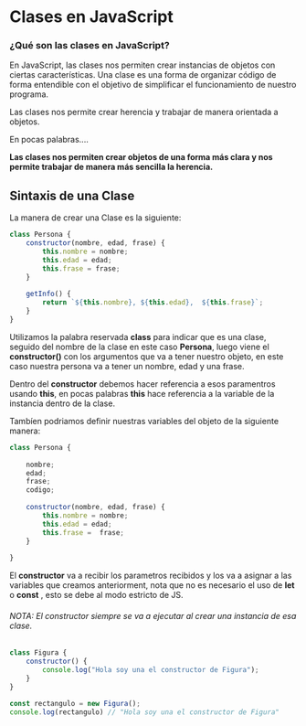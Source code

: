 # Clases en JavaScript

### ¿Qué son las clases en JavaScript?

En JavaScript, las clases nos permiten crear instancias de objetos con ciertas características. Una clase es una forma de organizar código de forma entendible con el objetivo de simplificar el funcionamiento de nuestro programa. 

Las clases nos permite crear herencia y trabajar de manera orientada a objetos.


En pocas palabras.... 

**Las clases nos permiten crear objetos de una forma más clara y nos permite trabajar de manera más sencilla la herencia.**

## Sintaxis de una Clase

La manera de crear una Clase es la siguiente: 

```javascript
class Persona {
	constructor(nombre, edad, frase) {
		this.nombre = nombre;
		this.edad = edad;
		this.frase = frase;
	}
	
	getInfo() {
		return `${this.nombre}, ${this.edad},  ${this.frase}`;
	}
}
```

Utilizamos la palabra reservada **class** para indicar que es una clase, seguido del nombre de la clase en este caso **Persona**, luego viene el **constructor()** con los argumentos que va a tener nuestro objeto, en este caso nuestra persona va a tener un nombre, edad y una frase.

Dentro del **constructor** debemos hacer referencia a esos paramentros usando **this**, en pocas palabras **this** hace referencia a la variable de la instancia dentro de la clase.

Tambíen podriamos definir nuestras variables del objeto de la siguiente manera: 

```javascript
class Persona {
	
	nombre;
	edad;
	frase;
	codigo;
	
	constructor(nombre, edad, frase) {
		this.nombre = nombre;
		this.edad = edad;
		this.frase =  frase;
	}
	
}
```

El **constructor** va a recibir los parametros recibidos y los va a asignar a las variables que creamos anteriorment, nota que no es necesario el uso de **let** o **const** , esto se debe al modo estricto de JS.

###### NOTA: El constructor siempre se va a ejecutar al crear una instancia de esa clase.

```javascript
class Figura {
	constructor() {
		console.log("Hola soy una el constructor de Figura");
	}
}

const rectangulo = new Figura();
console.log(rectangulo) // "Hola soy una el constructor de Figura"
```
